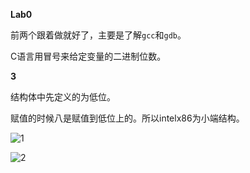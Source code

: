 **Lab0**

前两个跟着做就好了，主要是了解`gcc`和`gdb`。

C语言用冒号来给定变量的二进制位数。

**3**

结构体中先定义的为低位。

赋值的时候八是赋值到低位上的。所以intelx86为小端结构。

![1](D:\桌面\博客+PDF\ucore\1.jpg)

![2](D:\桌面\博客+PDF\ucore\2.jpg)